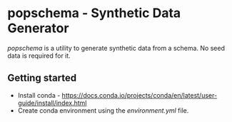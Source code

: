 # popschema - Synthetic Data Generator

*popschema* is a utility to generate synthetic data from a schema. No seed data is required for it.

## Getting started

- Install conda - https://docs.conda.io/projects/conda/en/latest/user-guide/install/index.html
- Create conda environment using the *environment.yml* file.
